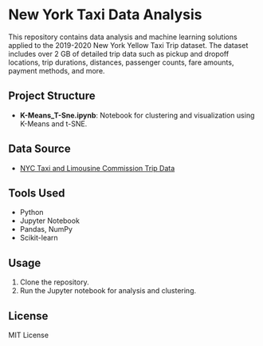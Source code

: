 
# New York Taxi Data Analysis

This repository contains data analysis and machine learning solutions applied to the 2019-2020 New York Yellow Taxi Trip dataset. The dataset includes over 2 GB of detailed trip data such as pickup and dropoff locations, trip durations, distances, passenger counts, fare amounts, payment methods, and more.

## Project Structure
- **K-Means_T-Sne.ipynb**: Notebook for clustering and visualization using K-Means and t-SNE.
  
## Data Source
- [NYC Taxi and Limousine Commission Trip Data](https://www.nyc.gov/site/tlc/about/tlc-trip-record-data.page)

## Tools Used
- Python
- Jupyter Notebook
- Pandas, NumPy
- Scikit-learn

## Usage
1. Clone the repository.
2. Run the Jupyter notebook for analysis and clustering.

## License
MIT License
